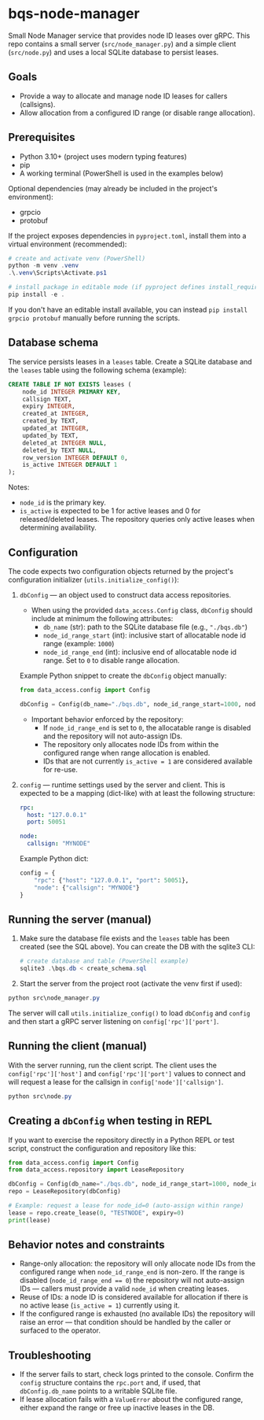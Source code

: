 # bqs-node-manager

Small Node Manager service that provides node ID leases over gRPC. This repo contains a small server (`src/node_manager.py`) and a simple client (`src/node.py`) and uses a local SQLite database to persist leases.

## Goals

- Provide a way to allocate and manage node ID leases for callers (callsigns).
- Allow allocation from a configured ID range (or disable range allocation).

## Prerequisites

- Python 3.10+ (project uses modern typing features)
- pip
- A working terminal (PowerShell is used in the examples below)

Optional dependencies (may already be included in the project's environment):

- grpcio
- protobuf

If the project exposes dependencies in `pyproject.toml`, install them into a virtual environment (recommended):

```powershell
# create and activate venv (PowerShell)
python -m venv .venv
.\.venv\Scripts\Activate.ps1

# install package in editable mode (if pyproject defines install_requires)
pip install -e .
```

If you don't have an editable install available, you can instead `pip install grpcio protobuf` manually before running the scripts.

## Database schema

The service persists leases in a `leases` table. Create a SQLite database and the `leases` table using the following schema (example):

```sql
CREATE TABLE IF NOT EXISTS leases (
    node_id INTEGER PRIMARY KEY,
    callsign TEXT,
    expiry INTEGER,
    created_at INTEGER,
    created_by TEXT,
    updated_at INTEGER,
    updated_by TEXT,
    deleted_at INTEGER NULL,
    deleted_by TEXT NULL,
    row_version INTEGER DEFAULT 0,
    is_active INTEGER DEFAULT 1
);
```

Notes:

- `node_id` is the primary key.
- `is_active` is expected to be 1 for active leases and 0 for released/deleted leases. The repository queries only active leases when determining availability.

## Configuration

The code expects two configuration objects returned by the project's configuration initializer (`utils.initialize_config()`):

1) `dbConfig` — an object used to construct data access repositories.

   - When using the provided `data_access.Config` class, `dbConfig` should include at minimum the following attributes:
     - `db_name` (str): path to the SQLite database file (e.g., `"./bqs.db"`)
     - `node_id_range_start` (int): inclusive start of allocatable node id range (example: `1000`)
     - `node_id_range_end` (int): inclusive end of allocatable node id range. Set to `0` to disable range allocation.

   Example Python snippet to create the `dbConfig` object manually:

   ```python
   from data_access.config import Config

   dbConfig = Config(db_name="./bqs.db", node_id_range_start=1000, node_id_range_end=1999)
   ```

   - Important behavior enforced by the repository:
     - If `node_id_range_end` is set to `0`, the allocatable range is disabled and the repository will not auto-assign IDs.
     - The repository only allocates node IDs from within the configured range when range allocation is enabled.
     - IDs that are not currently `is_active = 1` are considered available for re-use.

2) `config` — runtime settings used by the server and client. This is expected to be a mapping (dict-like) with at least the following structure:

   ```yaml
   rpc:
     host: "127.0.0.1"
     port: 50051

   node:
     callsign: "MYNODE"
   ```

   Example Python dict:

   ```python
   config = {
       "rpc": {"host": "127.0.0.1", "port": 50051},
       "node": {"callsign": "MYNODE"}
   }
   ```

## Running the server (manual)

1. Make sure the database file exists and the `leases` table has been created (see the SQL above). You can create the DB with the sqlite3 CLI:

   ```powershell
   # create database and table (PowerShell example)
   sqlite3 .\bqs.db < create_schema.sql
   ```

2. Start the server from the project root (activate the venv first if used):

```powershell
python src\node_manager.py
```

The server will call `utils.initialize_config()` to load `dbConfig` and `config` and then start a gRPC server listening on `config['rpc']['port']`.

## Running the client (manual)

With the server running, run the client script. The client uses the `config['rpc']['host']` and `config['rpc']['port']` values to connect and will request a lease for the callsign in `config['node']['callsign']`.

```powershell
python src\node.py
```

## Creating a `dbConfig` when testing in REPL

If you want to exercise the repository directly in a Python REPL or test script, construct the configuration and repository like this:

```python
from data_access.config import Config
from data_access.repository import LeaseRepository

dbConfig = Config(db_name="./bqs.db", node_id_range_start=1000, node_id_range_end=1999)
repo = LeaseRepository(dbConfig)

# Example: request a lease for node_id=0 (auto-assign within range)
lease = repo.create_lease(0, "TESTNODE", expiry=0)
print(lease)
```

## Behavior notes and constraints

- Range-only allocation: the repository will only allocate node IDs from the configured range when `node_id_range_end` is non-zero. If the range is disabled (`node_id_range_end == 0`) the repository will not auto-assign IDs — callers must provide a valid `node_id` when creating leases.
- Reuse of IDs: a node ID is considered available for allocation if there is no active lease (`is_active = 1`) currently using it.
- If the configured range is exhausted (no available IDs) the repository will raise an error — that condition should be handled by the caller or surfaced to the operator.

## Troubleshooting

- If the server fails to start, check logs printed to the console. Confirm the `config` structure contains the `rpc.port` and, if used, that `dbConfig.db_name` points to a writable SQLite file.
- If lease allocation fails with a `ValueError` about the configured range, either expand the range or free up inactive leases in the DB.

